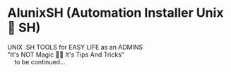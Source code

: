 # AIunixSH (Automation Installer Unix 🐧 SH) 
UNIX .SH TOOLS for EASY LIFE as an ADMINS </br>
"It's NOT Magic  🧙‍♂️  It's Tips And Tricks" </br>
&nbsp;&nbsp;&nbsp; to be continued...
